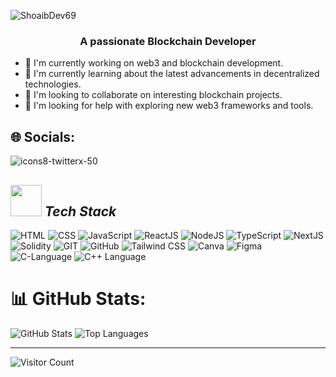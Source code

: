 
![ShoaibDev69](https://github.com/ShoaibDev69/ShoaibDev69/assets/124503086/8c4701cc-9991-42f3-ac04-87e9dec4fe5b)

<h3 align="center">A passionate Blockchain Developer</h3>

- 🔭 I'm currently working on web3 and blockchain development.
- 🌱 I'm currently learning about the latest advancements in decentralized technologies.
- 👯 I'm looking to collaborate on interesting blockchain projects.
- 🤝 I'm looking for help with exploring new web3 frameworks and tools.
  
## 🌐 Socials:

![icons8-twitterx-50](https://github.com/ShoaibDev69/ShoaibDev69/assets/124503086/2c5d5071-4af4-4966-b83e-7e199b5c78f9)

## <img src="https://github.com/ShoaibDev69/ShoaibDev69/assets/124503086/e131890e-2691-453c-908f-39a3517bfd41" width="50" height="50"> *Tech Stack*
![HTML](https://github.com/ShoaibDev69/ShoaibDev69/assets/124503086/47a3938a-918f-4d28-b989-d188799a00c3)
![CSS](https://github.com/ShoaibDev69/ShoaibDev69/assets/124503086/8f84d5d7-bf93-4c29-b032-39a10243d121)
![JavaScript](https://github.com/ShoaibDev69/ShoaibDev69/assets/124503086/642608d1-d800-4953-a580-3832aaf28440)
![ReactJS](https://github.com/ShoaibDev69/ShoaibDev69/assets/124503086/3313b54f-f019-4185-af1b-3f75ce6376e7)
![NodeJS](https://github.com/ShoaibDev69/ShoaibDev69/assets/124503086/22087653-62dc-4b69-b39c-c8ed2af74c42)
![TypeScript](https://github.com/ShoaibDev69/ShoaibDev69/assets/124503086/599dd6bc-aef0-446b-9ed0-ae3fe64c8b3c)
![NextJS](https://github.com/ShoaibDev69/ShoaibDev69/assets/124503086/cbb56bd7-b170-4aec-9ffe-d229abee751e)
![Solidity](https://github.com/ShoaibDev69/ShoaibDev69/assets/124503086/05f1ba4c-0bf0-4266-8033-027d3e3290b5)
![GIT](https://github.com/ShoaibDev69/ShoaibDev69/assets/124503086/722203b6-f994-4a5d-8f4a-d87c070c4c75)
![GitHub](https://github.com/ShoaibDev69/ShoaibDev69/assets/124503086/91e600ac-ef48-4234-8d14-43da7f2a79d5)
![Tailwind CSS](https://github.com/ShoaibDev69/ShoaibDev69/assets/124503086/02f2509e-a226-4641-9216-9f9b14de0945)
![Canva](https://github.com/ShoaibDev69/ShoaibDev69/assets/124503086/104eba14-fe00-433b-9376-3975dd420b56)
![Figma](https://github.com/ShoaibDev69/ShoaibDev69/assets/124503086/4c1dd311-5782-45ec-9c71-6a1c8e1a646b)
![C-Language](https://github.com/ShoaibDev69/ShoaibDev69/assets/124503086/789ef4e6-50ad-42e2-9685-2177e22e0189)
![C++ Language](https://github.com/ShoaibDev69/ShoaibDev69/assets/124503086/ed2a2bae-fab8-441a-b903-779a36d9e181)
# 📊 GitHub Stats:
![GitHub Stats](https://github-readme-stats.vercel.app/api?username=ShoaibDev69&theme=tokyonight&hide_border=false&include_all_commits=true&count_private=false)
![Top Languages](https://github-readme-stats.vercel.app/api/top-langs/?username=ShoaibDev69&theme=tokyonight&hide_border=false&include_all_commits=true&count_private=false&layout=compact)

---

![Visitor Count](https://visitcount.itsvg.in/api?id=ShoaibDev69&icon=0&color=0)


